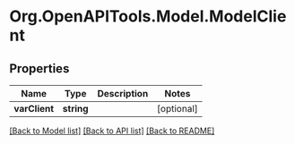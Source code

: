 
# Org.OpenAPITools.Model.ModelClient

## Properties

Name | Type | Description | Notes
------------ | ------------- | ------------- | -------------
**varClient** | **string** |  | [optional] 

[[Back to Model list]](../README.md#documentation-for-models)
[[Back to API list]](../README.md#documentation-for-api-endpoints)
[[Back to README]](../README.md)

